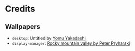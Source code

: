 # Credits

## Wallpapers

- `desktop`: Untitled by [Yomu Yakadashi](https://yakadashi.art/)
- `display-manager`: [Rocky mountain valley by Peter Pryharski](https://unsplash.com/photos/green-tree-covered-mountain-uPo1OAlOZrs)
